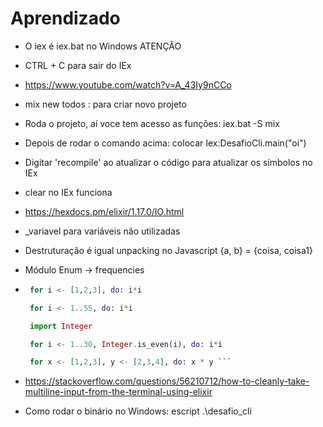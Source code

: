 # Aprendizado


- O iex é iex.bat no Windows ATENÇÃO
- CTRL + C para sair do IEx
- https://www.youtube.com/watch?v=A_43Iy9nCCo
- mix new todos : para criar novo projeto
- Roda o projeto, aí voce tem acesso as funções: iex.bat -S mix 
- Depois de rodar o comando acima: colocar Iex:DesafioCli.main("oi")
- Digitar 'recompile' ao atualizar o código para atualizar os símbolos no IEx
- clear no IEx funciona
- https://hexdocs.pm/elixir/1.17.0/IO.html
- _variavel para variáveis não utilizadas
- Destruturação é igual unpacking no Javascript {a, b} = {coisa, coisa1}
- Módulo Enum -> frequencies
-  ```elixir
    for i <- [1,2,3], do: i*i

    for i <- 1..55, do: i*i

    import Integer

    for i <- 1..30, Integer.is_even(i), do: i*i

    for x <- [1,2,3], y <- [2,3,4], do: x * y ```

  - https://stackoverflow.com/questions/56210712/how-to-cleanly-take-multiline-input-from-the-terminal-using-elixir

  - Como rodar o binário no Windows: escript .\desafio_cli
